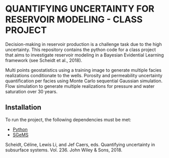 # QUANTIFYING UNCERTAINTY FOR RESERVOIR MODELING - CLASS PROJECT

Decision-making in reservoir production is a challenge task due to the high uncertainty. This repository contains the python code for a class project that aims to investigate reservoir modeling in a Bayesian Evidential Learning framework (see Scheidt et al., 2018). 

Multi points geostatistics using a training image to generate multiple facies realizations conditionate to the wells. Porosity and permeability uncertainty quantification per facies using Monte Carlo sequential Gaussian simulation. Flow simulation to generate multiple realizations for pressure and water saturation over 30 years.


## Installation
To run the project, the following dependencies must be met:

* [Python](https://www.python.org/)
* [SGeMS](https://sgems.sourceforge.net/)

Scheidt, Céline, Lewis Li, and Jef Caers, eds. Quantifying uncertainty in subsurface systems. Vol. 236. John Wiley & Sons, 2018.
